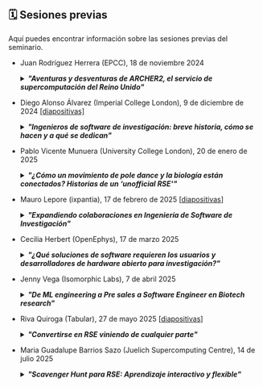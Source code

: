 ## 🗓️ Sesiones previas

Aquí puedes encontrar información sobre las sesiones previas del seminario.


* Juan Rodríguez Herrera (EPCC), 18 de noviembre 2024
  <details>
    <summary><b><i>"Aventuras y desventuras de ARCHER2, el servicio de supercomputación del Reino Unido"</i></b></summary>
    
  > ARCHER2, el servicio de supercomputación del Reino Unido, inició sus operaciones en mayo de 2020. Este servicio se basa en el supercomputador ARCHER2, un HPE Cray EX que cuenta con casi 6,000 nodos de cómputo, proporcionando una capacidad de procesamiento excepcional. En esta charla, exploraremos en detalle los diversos componentes que conforman este servicio. Discutiremos las características avanzadas del hardware, incluyendo su arquitectura y rendimiento. Además, abordaremos el software disponible para sus usuarios. También destacaremos los programas de formación diseñados para capacitar a los usuarios en el uso eficiente de este recurso, así como el soporte técnico continuo que se ofrece para resolver cualquier problema y maximizar el aprovechamiento del sistema. Esta presentación ofrecerá una visión completa de cómo ARCHER2 está impulsando la investigación y la innovación en el Reino Unido.
  > 
  > Juan Rodríguez Herrera se incorporó a EPCC en 2015 tras obtener el Doctorado en Informática en la Universidad de Almería. Es el responsable de formación de ARCHER2. También participa en otras actividades del servicio ARCHER2, tales como el soporte a los usuarios y la divulgación.
  </details>
  
* Diego Alonso Álvarez (Imperial College London), 9 de diciembre de 2024 [[diapositivas]](https://doi.org/10.5281/zenodo.14350523)      
  <details>
    <summary><b><i>"Ingenieros de software de investigación: breve historia, cómo se hacen y a qué se dedican"</i></b></summary>
    
  > El software ha sido aplicado a la ciencia y la investigación prácticamente desde la aparición de los ordenadores, pero ha sido sólo recientemente cuando su uso se ha extendido tanto y es tan común en todas las ramas del conocimiento, que se ha hecho imposible negar lo innegable: que el software es una pieza clave de los resultados de una investigación que debe recibir la atención, el cuidado y el valor que se merecen. En esta charla, hablaré de mi viaje a lo largo de mi carrera investigadora, cómo he acabado donde he acabado como RSE - historias que seguro que resuenan con las de muchos otros RSEs -, y que iniciativas tiene en marcha el RSE Team del Imperial para lograr precisamente eso, que el software producido en investigación sea de la máxima calidad, valorado y creando impacto.
  >
  > El Dr. Diego Alonso Álvarez es físico con 13 años de experiencia en investigación en el ámbito académico, incluido un doctorado en nanoestructuras de semiconductores e investigación postdoctoral sobre nuevos conceptos de energía solar y células solares. Se unió al equipo de Ingeniería de Software de Investigación (RSE Team) del Imperial College de Londres en noviembre de 2018 y ha contribuido a decenas de proyectos desde entonces. Diego es Fellow del Software Sustainability Institute, miembro de la Society of Research Software Engineering, y le entusiasma promover los beneficios de las buenas prácticas de desarrollo de software entre otros investigadores. Su experiencia se centra en la sostenibilidad y la accesibilidad del software, especialmente en relación con el desarrollo de interfaces gráficas de usuario para software de investigación. Diego dirige el RSE Team dentro de los Servicios de Computación de Investigación del Imperial desde noviembre de 2021.
  </details>

* Pablo Vicente Munuera (University College London), 20 de enero de 2025
  <details>
    <summary><b><i>"¿Cómo un movimiento de pole dance y la biología están conectados? Historias de un ‘unofficial RSE'"</i></b></summary>
  
  > ¿Cómo un informático acaba haciendo biología? ¿Cuál es el papel del software en el campo de las ciencias naturales? Éstas son algunas de las preguntas que abordaré desde mi propia experiencia en esta charla. Hablaré de Escutoides. De software y equipos multidisciplinares. De conseguir autorías en artículos siendo computacional en un mundo de laboratorios. De open source y la obligación de llegar primero. También disfrutaréis de chistes malos y otras cosas absurdas que a veces hacen muy feliz.
  >
  > Bio: Soy un informático especializado en abordar problemas biológicos. Durante mi doctorado en la Universidad de Sevilla, bajo la supervisión de Luis M. Escudero, creé herramientas como [EpiGraph](https://github.com/ComplexOrganizationOfLivingMatter/Epigraph) para analizar imágenes de microscopía y estudiar la organización de los tejidos, descubriendo el Escutoide. Ahora, trabajo como investigador postdoctoral con Yanlan Mao en la University College London, desarrollando un modelo computacional 3D para entender cómo las fuerzas moldean tejidos. A lo largo de mi carrera, he colaborado con científicos de diversas disciplinas, liderando el desarrollo de herramientas como EpiGraph y supervisando proyectos de análisis de imágenes en 3D, siempre con un enfoque en open source y accesibles para la comunidad científica.
  </details>

* Mauro Lepore (ixpantia), 17 de febrero de 2025 [[diapositivas](https://docs.google.com/presentation/d/e/2PACX-1vTDQf8BMwdcC7Nj0rqt6LCS0yuGjGoVrpafBU5r9iHVvn91JWEvDIx2XQC12WgdzdjYuDnn3EHx5Qgd/pub?start=false&loop=false&delayms=3000&slide=id.g3336aa8c7d5_0_745)]
  <details>
    <summary><b><i>"Expandiendo colaboraciones en Ingeniería de Software de Investigación"</i></b></summary>
  
  > En esta presentación comparto mis experiencias al hacer la transición como Research Software Engineer (RSE) desde la academia hacia la industria. En la última década, desarrollé código para investigación en una universidad en Australia, un centro de investigación en Panamá, un museo en EE.UU., una ONG en Alemania y ahora una consultora enfocada en ciencia, ingeniería y estrategia de datos. Voy a compartir las necesidades que noté, y voy a explicar por qué creo que las personas que trabajamos en RSE podemos aportar mucho valor combinando experiencia en investigación e industria. Sin embargo, quisiera que mi experiencia sea solo un punto de partida y promover una discusión en la que podamos explorar más profundamente el valor que podemos aportar, especialmente en la comunidad hispanohablante: ¿Quiénes nos necesitan? ¿Dónde están? ¿Qué necesitan? ¿Cómo podemos ayudarlos?
  >
  > **Bio**: Trabajo en [ixpantia](http://ixpantia.com/) donde lidero la [práctica de RSE](https://www.ixpantia.com/es/blog/rse-es-ingenieria-de-software-de-investigacion). Soy un educador y desarrollador de software especializado en el ecosistema de R. Mantengo varios [paquetes de R de código abierto](https://www.r-pkg.org/search.html?q=maurolepore) y soy [editor asociado en rOpenSci](https://ropensci.org/author/mauro-lepore).
</details>

* Cecilia Herbert (OpenEphys), 17 de marzo 2025
  <details>
    <summary><b><i>"¿Qué soluciones de software requieren los usuarios y desarrolladores de hardware abierto para investigación?"</i></b></summary>

  > Les quería compartir mi transición de la neurociencia experimental al mundo de la tecnología open source y compartirles un panorama de una empresa pequeña dedicada al hardware de adquisición de registros neuro-comportamentales. Desde mi perspectiva no RSE, qué necesidades veo a nivel usuario, desarrollador e intraempresa. Me gustaría discutir con ustedes qué opciones de formación existen para quienes vienen de la academia y ese elusivo límite entre aprender a hacer algo por cuenta propia y llamar a alguien que sabe (y retribuir su tiempo y expertise).
  >
  > **Bio**: Soy neurocientífica y me dedico a diseminar tecnologías abiertas. Lidero el equipo científico de Training, Support and Outreach en [Open Ephys](https://open-ephys.org/), una empresa que desarrolla, produce y distribuye herramientas open source para neurociencias. Actúo como nexo entre desarrolladores y usuarios, enseñando sobre nuestros equipos, con el objetivo de desmitificar conceptos técnicos, escuchar las necesidades de la comunidad y retroalimentar los proyectos abiertos. Intento difundir el conocimiento de forma inclusiva y accesible, con un foco especial en usuarios nuevos y barreras lingüísticas, usando actividades prácticas e interactivas, con la esperanza de empoderar investigadores a que obtengan la flexibilidad e independencia necesarias para abordar sus preguntas científicas.
  </details>

* Jenny Vega (Isomorphic Labs), 7 de abril 2025
  <details>
    <summary><b><i>"De ML engineering a Pre sales a Software Engineer en Biotech research"</i></b></summary>
  
  > Quiero compartirles un poco sobre mi carrera, desde un punto de vista de “perseguir lo que te gusta y aprender en el camino”. He trabajado en diferentes roles y diferentes empresas de diferentes tamaños (Startups, Consulting companies, “BigTechs”) y el único factor en común ha sido Machine Learning / AI. Me gustaría contarles sobre mis experiencias en estos años trabajando en compañías que se dedican a usar machine learning para crear productos y empresas que combinan biología, química y la ingeniería para crear soluciones a desafíos críticos en la medicina.
  >
  > **Bio**: Jenny Vega ha trabajado en equipos de ingeniería de Machine Learning y pre-sales como arquitecta de soluciones de inteligencia artificial en AWS y Google. Actualmente se desempeña como ingeniera de software en Isomorphic Labs, spin-off de DeepMind, desarrollando herramientas para equipos de biólogos, químicos y científicos que trabajan en Drug Design y Medical Research. Además de su pasión por la ingeniería de software y machine learning, Jenny tiene un gran interés en el área de AI Safety.
  </details>

* Riva Quiroga (Tabular), 27 de mayo 2025 [[diapositivas](https://tinyurl.com/RSE-charlas-mayo-2025)]
  <details>
    <summary><b><i>"Convertirse en RSE viniendo de cualquier parte"</i></b></summary>
  
    > ¿Cómo alguien que estudió Lengua y Literatura y trabajó 7 años como maestra de escuela termina dedicada a la ingeniería de software de investigación? En esta charla abordaremos cómo una trayectoria muy poco probable se vuelve posible gracias al apoyo de las comunidades de práctica. Discutiremos también el valor de estas comunidades para mantenerse al día sobre nuevos desarrollos y contaremos acerca de los planes para establecer el primer grupo de RSE en Latinoamérica.
    >
    > **Bio**: Riva Quiroga es RSE en Tabular, una pequeña empresa que ofrece servicios de desarrollo de software a proyectos de investigación. Es Fellow del Software Sustainability Institute y editora en Programming Historian. Es, además, una voluntaria serial: participa activamente en distintas iniciativas de las comunidades de R y Python, desde la organización de eventos a la traducción de materiales y documentación.
  </details>

* Maria Guadalupe Barrios Sazo (Juelich Supercomputing Centre), 14 de julio 2025
  <details>
    <summary><b><i>"Scavenger Hunt para RSE: Aprendizaje interactivo y flexible"</i></b></summary>
  
  > En esta charla, les compartiré un poco sobre mi trayectoria en investigación y en RSE. Luego, me gustaría presentar una idea para fortalecer el aprendizaje de técnicas utilizadas por RSEs. La forma tradicional de adquirir una nueva competencia es a través de cursos o talleres. Sin embargo, muchos investigadores no siempre coinciden con el tiempo o el estilo de aprendizaje, lo que puede ser una barrera. Nuestro grupo está proponiendo un esquema basado en gamificación y funcionalidades de GitHub para aprender o mejorar las técnicas (https://github.com/FZJ-JSC/rse-scavenger-hunt). El diseño está inspirado en el juego 'scavenger hunt', donde los participantes pueden obtener puntos o tokens por cada ejercicio que realizan. Estos ejercicios son calificados automáticamente por GitHub Actions. Los ejercicios se basan en material desarrollado por la comunidad, como Software Carpentries.
  >
  > **Bio**: Guadalupe (Lupe) forma parte del equipo de RSE en el Juelich Supercomputing Centre en Alemania desde 2023. Previamente, trabajó como RSE en la Universidad de Oslo en el Rosseland Centre for Solar Physics, donde desarrolló y brindó soporte a códigos utilizados para la simulación de la atmósfera solar. Obtuvo su doctorado en Física en la Universidad de Stony Brook en Nueva York, y su investigación se centró en astrofísica computacional. Durante ese período, contribuyó al desarrollo del código Castro, principalmente en la implementación de un solucionador de magnetohidrodinámica. Sus intereses se enfocan en computación científica, computación de alto rendimiento y sostenibilidad del software.
  </details>
